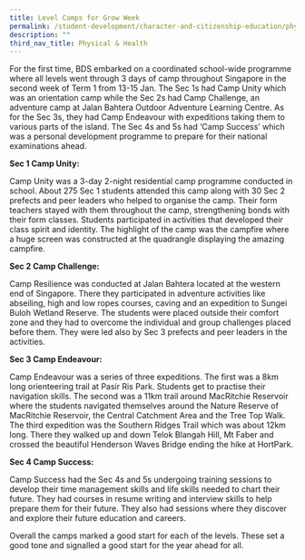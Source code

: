 ```yaml
---
title: Level Camps for Grow Week
permalink: /student-development/character-and-citizenship-education/physical-n-health/level-camps-for-grow-week
description: ""
third_nav_title: Physical & Health
---
```

For the first time, BDS embarked on a coordinated school-wide programme where all levels went through 3 days of camp throughout Singapore in the second week of Term 1 from 13-15 Jan. The Sec 1s had Camp Unity which was an orientation camp while the Sec 2s had Camp Challenge, an
adventure camp at Jalan Bahtera Outdoor Adventure Learning Centre. As for the Sec 3s, they had Camp Endeavour with expeditions taking them to various parts of the island. The Sec 4s and 5s had ‘Camp Success’ which was a personal development programme to prepare for their national examinations ahead.

**Sec 1 Camp Unity:**

Camp Unity was a 3-day 2-night residential camp programme conducted in school. About 275 Sec 1 students attended this camp along with 30 Sec 2 prefects and peer leaders who helped to organise the camp. Their form teachers stayed with them throughout the camp, strengthening bonds with their form classes. Students participated in activities that developed their class spirit and identity. The highlight of the camp was the campfire where a huge screen was constructed at the quadrangle displaying the amazing campfire.

**Sec 2 Camp Challenge:**

Camp Resilience was conducted at Jalan Bahtera located at the western end of Singapore. There they participated in adventure activities like abseiling, high and low ropes courses, caving and an expedition to Sungei Buloh Wetland Reserve. The students were placed outside their comfort zone and they had to overcome the individual and group challenges placed before them. They were led also by Sec 3 prefects and peer leaders in the activities.

**Sec 3 Camp Endeavour:**

Camp Endeavour was a series of three expeditions. The first was a 8km long orienteering trail at Pasir Ris Park. Students get to practise their navigation skills. The second was a 11km trail around MacRitchie Reservoir where the students navigated themselves around the Nature Reserve of MacRitchie Reservoir, the Central Catchment Area and the Tree Top Walk. The third expedition was the Southern Ridges Trail which was about 12km long. There they walked up and down Telok Blangah Hill, Mt Faber and crossed the beautiful Henderson Waves Bridge ending the hike at HortPark.

**Sec 4 Camp Success:**

Camp Success had the Sec 4s and 5s undergoing training sessions to develop their time management skills and life skills needed to chart their future. They had courses in resume writing and interview skills to help prepare them for their future. They also had sessions where they discover and explore their future education and careers.

Overall the camps marked a good start for each of the levels. These set a good tone and signalled a good start for the year ahead for all.